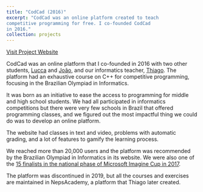 ```yaml
---
title: "CodCad (2016)"
excerpt: "CodCad was an online platform created to teach 
competitive programming for free. I co-founded CodCad
in 2016."
collection: projects
---
```

[Visit Project Website](https://neps.academy/br/codcad)

CodCad was an online platform that I co-founded in 2016
with two other students, [Lucca](https://luccasiau.com/resume/)
and [João](https://joaogui1.netlify.app), and our
informatics teacher, [Thiago](https://neps.academy/user/1).
The platform had an exhaustive course on C++ for 
competitive programming, focusing in the Brazilian 
Olympiad in Informatics.

It was born as an initiative to ease the access to 
programming for middle and high school students. We had
all participated in informatics competitions but there 
were very few schools in Brazil that offered programming 
classes, and we figured out the most impactful thing we 
could do was to develop an online platform.

The website had classes in text and video, problems with
automatic grading, and a lot of features to gamify the 
learning process. 

We reached more than 20,000 users and the platform was 
recommended by the Brazilian Olympiad in Informatics in 
its website. We were also one of the [15 finalists in the
national phase of Microsoft Imagine Cup in 2017](https://news.microsoft.com/pt-br/conheca-os-finalistas-da-etapa-brasileira-da-imagine-cup-2017/).

The platform was discontinued in 2019, but all the 
courses and exercises are maintained in NepsAcademy, a
platform that Thiago later created. 

